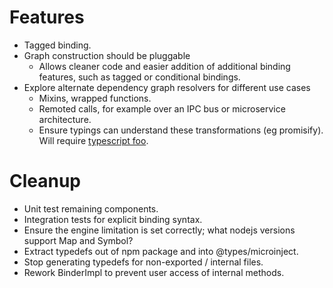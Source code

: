 
# Features
- Tagged binding.
- Graph construction should be pluggable
    - Allows cleaner code and easier addition of additional binding features, such as tagged or conditional bindings.
- Explore alternate dependency graph resolvers for different use cases
    - Mixins, wrapped functions.
    - Remoted calls, for example over an IPC bus or microservice architecture.
    - Ensure typings can understand these transformations (eg promisify).  Will require [typescript foo](https://github.com/Microsoft/TypeScript/pull/21496).


# Cleanup
- Unit test remaining components.
- Integration tests for explicit binding syntax.
- Ensure the engine limitation is set correctly; what nodejs versions support Map and Symbol?
- Extract typedefs out of npm package and into @types/microinject.
- Stop generating typedefs for non-exported / internal files.
- Rework BinderImpl to prevent user access of internal methods.

